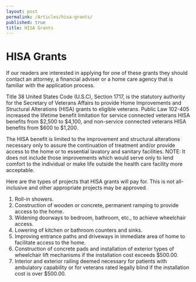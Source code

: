 ```yaml
---
layout: post
permalink: /Articles/hisa-grants/
published: true
title: HISA Grants
---
```


# HISA Grants

If our readers are interested in applying for one of these grants they should contact an attorney, a financial adviser or a home care agency that is familiar with the application process.

Title 38 United States Code (U.S.C), Section 1717, is the statutory authority for the Secretary of Veterans Affairs to provide Home Improvements and Structural Alterations (HISA) grants to eligible veterans. Public Law 102-405 increased the lifetime benefit limitation for service connected veterans HISA benefits from $2,500 to $4,100, and non-service connected veterans HISA benefits from $600 to $1,200.

The HISA benefit is limited to the improvement and structural alterations necessary only to assure the continuation of treatment and/or provide access to the home or to essential lavatory and sanitary facilities. NOTE: It does not include those improvements which would serve only to lend comfort to the individual or make life outside the health care facility more acceptable.

Here are the types of projects that HISA grants will pay for. This is not all-inclusive and other appropriate projects may be approved.

1. Roll-in showers.
2. Construction of wooden or concrete, permanent ramping to provide access to the home.
3. Widening doorways to bedroom, bathroom, etc., to achieve wheelchair access.
4. Lowering of kitchen or bathroom counters and sinks.
5. Improving entrance paths and driveways in immediate area of home to facilitate access to the home.
6. Construction of concrete pads and installation of exterior types of wheelchair lift mechanisms if the installation cost exceeds $500.00.
7. Interior and exterior railing deemed necessary for patients with ambulatory capability or for veterans rated legally blind if the installation cost is over $500.00.